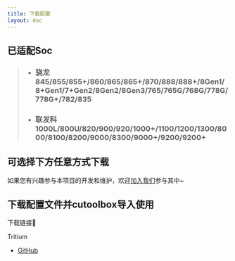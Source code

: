 ```yaml
---
title: 下载配置
layout: doc
--- 
```


## 已适配Soc

> * ### 骁龙 845/855/855+/860/865/865+/870/888/888+/8Gen1/8+Gen1/7+Gen2/8Gen2/8Gen3/765/765G/768G/778G/778G+/782/835
> * ### 联发科 1000L/800U/820/900/920/1000+/1100/1200/1300/8000/8100/8200/9000/8300/9000+/9200/9200+

## 可选择下方任意方式下载


如果您有兴趣参与本项目的开发和维护，欢迎[加入我们](../join.md)参与其中~

## 下载配置文件并cutoolbox导入使用<Badge type="tip" text="推荐✨" />

下载链接🔗 

Tritium

- [GitHub](https://github.com/TimeBreeze/Tritium/releases)

